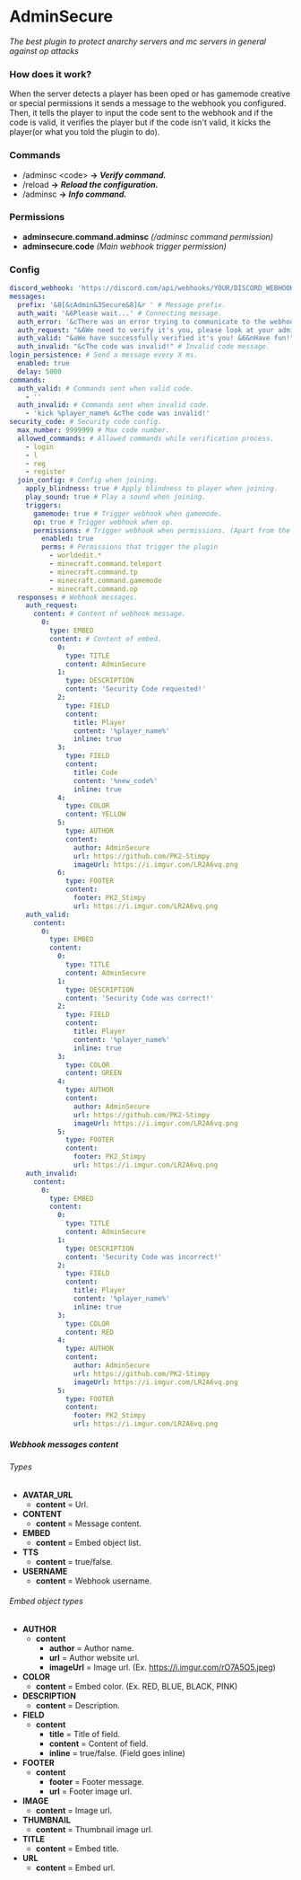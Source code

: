 # AdminSecure
_The best plugin to protect anarchy servers and mc servers in general against op attacks_

### How does it work?
When the server detects a player has been oped or has gamemode creative or special permissions it sends a message to the webhook you configured. Then, it tells the player to input the code sent to the webhook and if the code is valid, it verifies the player but if the code isn't valid, it kicks the player(or what you told the plugin to do).

### Commands
* /adminsc \<code> **->** ***Verify command.***
* /reload **->** ***Reload the configuration.***
* /adminsc **->** ***Info command.***

### Permissions
* **adminsecure.command.adminsc** *(/adminsc command permission)*
* **adminsecure.code** *(Main webhook trigger permission)*

### Config
```yaml
discord_webhook: 'https://discord.com/api/webhooks/YOUR/DISCORD_WEBHOOK_HERE' # Your discord webhook.
messages:
  prefix: '&8[&cAdmin&3Secure&8]&r ' # Message prefix.
  auth_wait: '&6Please wait...' # Connecting message.
  auth_error: '&cThere was an error trying to communicate to the webhook! Please rejoin or check config!' # Error message.
  auth_request: "&6We need to verify it's you, please look at your administration discord and put the following command &e/adminsc <code>" # Code request messsage.
  auth_valid: "&aWe have successfully verified it's you! &6&nHave fun!" # Valid code message.
  auth_invalid: "&cThe code was invalid!" # Invalid code message.
login_persistence: # Send a message every X ms.
  enabled: true
  delay: 5000
commands:
  auth_valid: # Commands sent when valid code.
    - ''
  auth_invalid: # Commands sent when invalid code.
    - 'kick %player_name% &cThe code was invalid!'
security_code: # Security code config.
  max_number: 9999999 # Max code number.
  allowed_commands: # Allowed commands while verification process.
    - login
    - l
    - reg
    - register
  join_config: # Config when joining.
    apply_blindness: true # Apply blindness to player when joining.
    play_sound: true # Play a sound when joining.
    triggers:
      gamemode: true # Trigger webhook when gamemode.
      op: true # Trigger webhook when op.
      permissions: # Trigger webhook when permissions. (Apart from the main one)
        enabled: true 
        perms: # Permissions that trigger the plugin
          - worldedit.*
          - minecraft.command.teleport
          - minecraft.command.tp
          - minecraft.command.gamemode
          - minecraft.command.op
  responses: # Webhook messages.
    auth_request:
      content: # Content of webhook message.
        0:
          type: EMBED
          content: # Content of embed.
            0:
              type: TITLE
              content: AdminSecure
            1:
              type: DESCRIPTION
              content: 'Security Code requested!'
            2:
              type: FIELD
              content:
                title: Player
                content: '%player_name%'
                inline: true
            3:
              type: FIELD
              content:
                title: Code
                content: '%new_code%'
                inline: true
            4:
              type: COLOR
              content: YELLOW
            5:
              type: AUTHOR
              content:
                author: AdminSecure
                url: https://github.com/PK2-Stimpy
                imageUrl: https://i.imgur.com/LR2A6vq.png
            6:
              type: FOOTER
              content:
                footer: PK2_Stimpy
                url: https://i.imgur.com/LR2A6vq.png
    auth_valid:
      content:
        0:
          type: EMBED
          content:
            0:
              type: TITLE
              content: AdminSecure
            1:
              type: DESCRIPTION
              content: 'Security Code was correct!'
            2:
              type: FIELD
              content:
                title: Player
                content: '%player_name%'
                inline: true
            3:
              type: COLOR
              content: GREEN
            4:
              type: AUTHOR
              content:
                author: AdminSecure
                url: https://github.com/PK2-Stimpy
                imageUrl: https://i.imgur.com/LR2A6vq.png
            5:
              type: FOOTER
              content:
                footer: PK2_Stimpy
                url: https://i.imgur.com/LR2A6vq.png
    auth_invalid:
      content:
        0:
          type: EMBED
          content:
            0:
              type: TITLE
              content: AdminSecure
            1:
              type: DESCRIPTION
              content: 'Security Code was incorrect!'
            2:
              type: FIELD
              content:
                title: Player
                content: '%player_name%'
                inline: true
            3:
              type: COLOR
              content: RED
            4:
              type: AUTHOR
              content:
                author: AdminSecure
                url: https://github.com/PK2-Stimpy
                imageUrl: https://i.imgur.com/LR2A6vq.png
            5:
              type: FOOTER
              content:
                footer: PK2_Stimpy
                url: https://i.imgur.com/LR2A6vq.png
```

##### Webhook messages content
###### Types
* **AVATAR_URL**
    * **content** = Url.
* **CONTENT**
    * **content** = Message content.
* **EMBED**
    * **content** = Embed object list.
* **TTS**
    * **content** = true/false.
* **USERNAME**
    * **content** = Webhook username.
###### Embed object types
* **AUTHOR**
    * **content**
        * **author** = Author name.
        * **url** = Author website url.
        * **imageUrl** = Image url. (Ex. https://i.imgur.com/rO7A5O5.jpeg)
* **COLOR**
    * **content** = Embed color. (Ex. RED, BLUE, BLACK, PINK)
* **DESCRIPTION**
    * **content** = Description.
* **FIELD**
    * **content**
        * **title** = Title of field.
        * **content** = Content of field.
        * **inline** = true/false. (Field goes inline)
* **FOOTER**
    * **content**
        * **footer** = Footer message.
        * **url** = Footer image url.
* **IMAGE**
    * **content** = Image url.
* **THUMBNAIL**
    * **content** = Thumbnail image url.
* **TITLE**
    * **content** = Embed title.
* **URL**
    * **content** = Embed url.